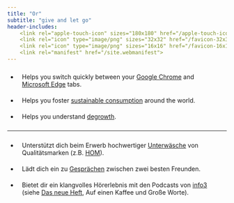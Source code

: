 ```yaml
---
title: "Or"
subtitle: "give and let go"
header-includes:
    <link rel="apple-touch-icon" sizes="180x180" href="/apple-touch-icon.png">
    <link rel="icon" type="image/png" sizes="32x32" href="/favicon-32x32.png">
    <link rel="icon" type="image/png" sizes="16x16" href="/favicon-16x16.png">
    <link rel="manifest" href="/site.webmanifest">
---
```


<style>
    li {
    padding: 10px;
    }
</style>

- Helps you switch quickly between your [Google Chrome](https://chrome.google.com/webstore/detail/switch-between-your-two-m/odhjcgnlbagjllfbilicalpigimhdcll) and [Microsoft Edge](https://microsoftedge.microsoft.com/addons/detail/switch-between-your-two-m/ldeohgefdobmkiopipcfcaflkknifhpj) tabs.
- Helps you foster [sustainable consumption](https://scorai.net) around the world.
- Helps you understand [degrowth](https://degrowthaudiobook.wordpress.com/).

-----

- Unterstützt dich beim Erwerb hochwertiger [Unterwäsche](https://justunderwear.de) von Qualitätsmarken (z.B. [HOM](https://hom.kaufen)).
- Lädt dich ein zu [Gesprächen](https://philundrob.de) zwischen zwei besten Freunden.
- Bietet dir ein klangvolles Hörerlebnis mit den Podcasts von [info3](https://info3-verlag.de/) (siehe [Das neue Heft](https://podcasts.google.com/feed/aHR0cHM6Ly9pbmZvMy12ZXJsYWcuZGUvZmVlZC9wb2RjYXN0L3plaXRzY2hyaWZ0LWluZm8z?sa=X&ved=0CAMQ4aUDahcKEwjwuOOxk9X6AhUAAAAAHQAAAAAQAQ&hl=en-DE), Auf einen Kaffee und Große Worte).